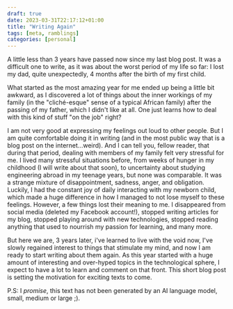 ```yaml
---
draft: true
date: 2023-03-31T22:17:12+01:00
title: "Writing Again"
tags: [meta, ramblings]
categories: [personal]
---
```


A little less than 3 years have passed now since my last blog post. It
was a difficult one to write, as it was about the worst period of my
life so far: I lost my dad, quite unexpectedly, 4 months after the
birth of my first child.

What started as the most amazing year for me ended up being a little
bit awkward, as I discovered a lot of things about the inner workings
of my family (in the "cliché-esque" sense of a typical African family)
after the passing of my father, which I didn't like at all. One just
learns how to deal with this kind of stuff "on the job" right?

I am not very good at expressing my feelings out loud to other
people. But I am quite comfortable doing it in writing (and in the
most public way that is a blog post on the internet...weird). And I
can tell you, fellow reader, that during that period, dealing with
members of my family felt very stressful for me. I lived many
stressful situations before, from weeks of hunger in my childhood (I
will write about that soon), to uncertainty about studying engineering
abroad in my teenage years, but none was comparable. It was a strange
mixture of disappointment, sadness, anger, and obligation. Luckily, I
had the constant joy of daily interacting with my newborn child, which
made a huge difference in how I managed to not lose myself to these
feelings. However, a few things lost their meaning to me. I
disappeared from social media (deleted my Facebook account!), stopped
writing articles for my blog, stopped playing around with new
technologies, stopped reading anything that used to nourrish my
passion for learning, and many more.

But here we are, 3 years later, i've learned to live with the void
now, I've slowly regained interest to things that stimulate my mind,
and now I am ready to start writing about them again. As this year
started with a huge amount of interesting and over-hyped topics in the
technological sphere, I expect to have a lot to learn and comment on
that front. This short blog post is setting the motivation for
exciting texts to come.

P.S: I *promise*, this text has not been generated by an AI language
model, small, medium or large ;).
